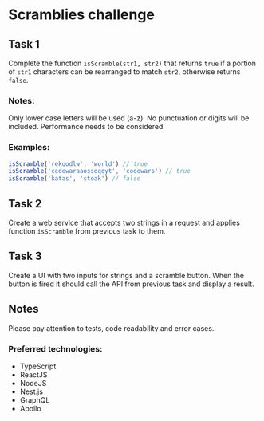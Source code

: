 # Scramblies challenge
## Task 1
Complete the function `isScramble(str1, str2)` that returns `true` if a portion of `str1` characters can be rearranged
 to match `str2`, otherwise returns `false`.

### Notes:

Only lower case letters will be used (a-z). No punctuation or digits will be included.
Performance needs to be considered

### Examples:

```js
isScramble('rekqodlw', 'world') // true
isScramble('cedewaraaossoqqyt', 'codewars') // true
isScramble('katas', 'steak') // false
```

## Task 2
Create a web service that accepts two strings in a request and applies function `isScramble` from previous task to them.

## Task 3
Create a UI with two inputs for strings and a scramble button. When the button is fired it should call the API
 from previous task and display a result.

## Notes
Please pay attention to tests, code readability and error cases.

### Preferred technologies:
- TypeScript
- ReactJS
- NodeJS
- Nest.js
- GraphQL
- Apollo
